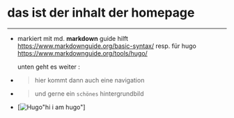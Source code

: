 # das ist der inhalt der homepage

---

- markiert mit md. **markdown** guide hilft https://www.markdownguide.org/basic-syntax/ resp. für hugo https://www.markdownguide.org/tools/hugo/

    unten geht es weiter :

- > hier kommt dann auch eine navigation
- > und gerne ein `schönes` hintergrundbild
- [![Hugo](hugo.png)"hi i am hugo"]
